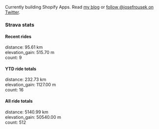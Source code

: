 Currently building Shopify Apps. Read [my blog](https://blog.rousek.name/) or [follow @josefrousek on Twitter](https://twitter.com/josefrousek).

### Strava stats

<!-- strava_stats starts -->
#### Recent rides

distance: 95.61 km  
elevation_gain: 515.70 m  
count: 9


#### YTD ride totals

distance: 232.73 km  
elevation_gain: 1127.00 m  
count: 16


#### All ride totals

distance: 5140.99 km  
elevation_gain: 50540.00 m  
count: 512


<!-- strava_stats ends -->